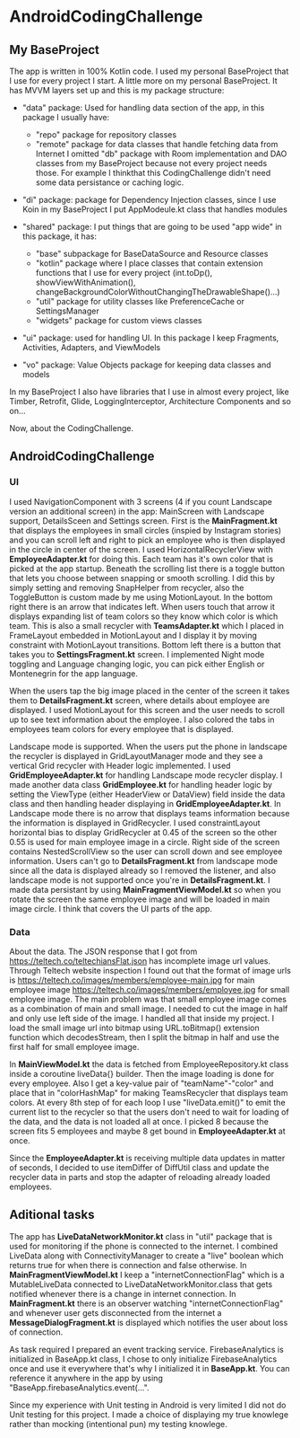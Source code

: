 # AndroidCodingChallenge

## My BaseProject

The app is written in 100% Kotlin code. I used my personal BaseProject that I use for every project I start. 
A little more on my personal BaseProject. It has MVVM layers set up and this is my package structure:
 - "data" package: Used for handling data section of the app, in this package I usually have: 
    - "repo" package for repository classes
    - "remote" package for data classes that handle fetching data from Internet
 I omitted "db" package with Room implementation and DAO classes from my BaseProject because not every project needs those. 
 For example I thinkthat this CodingChallenge didn't need some data persistance or caching logic.
 
 - "di" package: package for Dependency Injection classes, since I use Koin in my BaseProject I put AppModeule.kt class that
 handles modules

 - "shared" package: I put things that are going to be used "app wide" in this package, it has:
    - "base" subpackage for  BaseDataSource and Resource classes
    - "kotlin" package where I place classes that contain extension functions that I use for every project (int.toDp(), showViewWithAnimation(), changeBackgroundColorWithoutChangingTheDrawableShape()...)
    - "util" package  for utility classes like PreferenceCache or SettingsManager
    - "widgets" package for custom views classes
 
 - "ui" package: used for handling UI. In this package I keep Fragments, Activities, Adapters, and ViewModels
 
 - "vo" package: Value Objects package for keeping data classes and models
 
 In my BaseProject I also have libraries that I use in almost every project, like Timber, Retrofit, Glide, LoggingInterceptor,
 Architecture Components and so on... 
 
 Now, about the CodingChallenge. 
 
 ## AndroidCodingChallenge
 
 ### UI

 I used NavigationComponent with 3 screens (4 if you count Landscape version an additional screen) in the app: MainScreen with Landscape support, DetailsSceen and Settings screen. First is the **MainFragment.kt** that 
 displays the employees in small circles (inspied by Instagram stories) and you can scroll left and right to pick an employee
 who is then displayed in the circle in center of the screen. I used HorizontalRecyclerView with **EmployeeAdapter.kt** for doing this. Each team has it's own color that is picked at the app startup. 
 Beneath the scrolling list there is a toggle button that lets you choose between snapping or smooth scrolling. I did this by simply setting and removing SnapHelper from recycler, also the ToggleButton is custom made by me using MotionLayout.
In the bottom right there is an arrow that indicates left. When users touch that arrow it displays expanding list of team colors so they know which color is which team. This is also a small recycler with **TeamsAdapter.kt** which I placed in FrameLayout embedded in MotionLayout and I display it by moving constraint with MotionLayout transitions.
Bottom left there is a button that takes you to **SettingsFragment.kt** screen. I implemented Night mode toggling and Language changing logic, you can pick either English or Montenegrin for the app language.

When the users tap the big image placed in the center of the screen it takes them to **DetailsFragment.kt**  screen, where details about employee are displayed. I used MotionLayout for this screen and the user needs to scroll up to see text information about the employee. I also colored the tabs in employees team colors for every employee that is displayed.

Landscape mode is supported. When the users put the phone in landscape the recycler is displayed in GridLayoutManager mode and they see a vertical Grid recycler with Header logic implemented. I used **GridEmployeeAdapter.kt** for handling Landscape mode recycler display. I made another data class **GridEmployee.kt** for handling header logic by setting the ViewType (either HeaderView or DataView) field inside the data class and then handling header displaying in **GridEmployeeAdapter.kt**.
In Landscape mode there is no arrow that displays teams information because the information is displayed in GridRecycler. I used constraintLayout horizontal bias to display GridRecycler at 0.45 of the screen so the other 0.55 is
used for main employee image in a circle. Right side of the screen contains NestedScrollView so the user can scroll down and see employee information. Users can't go to **DetailsFragment.kt** from landscape mode since all the data is displayed already so I removed the listener, and also landscape mode is not supported once you're in **DetailsFragment.kt**.
I made data persistant by using **MainFragmentViewModel.kt** so when you rotate the screen the same employee image and will be loaded in main image circle.
I think that covers the UI parts of the app.

### Data

About the data. The JSON response that I got from https://teltech.co/teltechiansFlat.json has incomplete image url values. Through Teltech website inspection I found out that the format of image urls is
https://teltech.co/images/members/employee-main.jpg for main employee image
https://teltech.co/images/members/employee.jpg for small employee image.
The main problem was that small employee image comes as a combination of main and small image. I needed to cut the image in half and only use left side of the image. I handled all that inside my project. I load the small image url into bitmap using URL.toBitmap() extension function which decodesStream, then I split the bitmap in half and use the first half for small employee image.

In **MainViewModel.kt** the data is fetched from EmployeeRepository.kt class inside a coroutine liveData{} builder. Then the image loading is done for every employee. Also I get a key-value pair of "teamName"-"color" and place that in "colorHashMap" for making TeamsRecycler that displays team colors. At every 8th  step of for each loop I use "liveData.emit()" to emit the current list to the recycler so that the users don't need to wait for loading of the data, and the data is not loaded all at once. I picked 8 because the screen fits 5 employees and maybe 8 get bound in **EmployeeAdapter.kt** at once.

Since the **EmployeeAdapter.kt** is receiving multiple data updates in matter of seconds, I decided to use itemDiffer of DiffUtil class and update the recycler data in parts and stop the adapter of reloading already loaded employees.

## Aditional tasks

The app has **LiveDataNetworkMonitor.kt** class in "util" package that is used for monitoring if the phone is connected to the internet. I combined LiveData along with ConnectivityManager to create a "live" boolean which returns true for when there is connection and false otherwise. In **MainFragmentViewModel.kt** I keep a "internetConnectionFlag" which is a MutableLiveData<Boolean> connected to LiveDataNetworkMonitor.class that gets notified whenever there is a change in internet connection. In **MainFragment.kt**  there is an observer watching "internetConnectionFlag" and whenever user gets disconnected from the internet a **MessageDialogFragment.kt** is displayed which notifies the user about loss of connection.

As task required I prepared an event tracking service. FirebaseAnalytics is initialized in BaseApp.kt class, I chose to only initialize FirebaseAnalytics once and use it everywhere that's why I initialized it in **BaseApp.kt**. You can reference it anywhere in the app by using "BaseApp.firebaseAnalytics.event(...".

Since my experience with Unit testing in Android is very limited I did not do Unit testing for this project. I made a choice of displaying my true knowlege rather than
mocking (intentional pun) my testing knowlege. 
